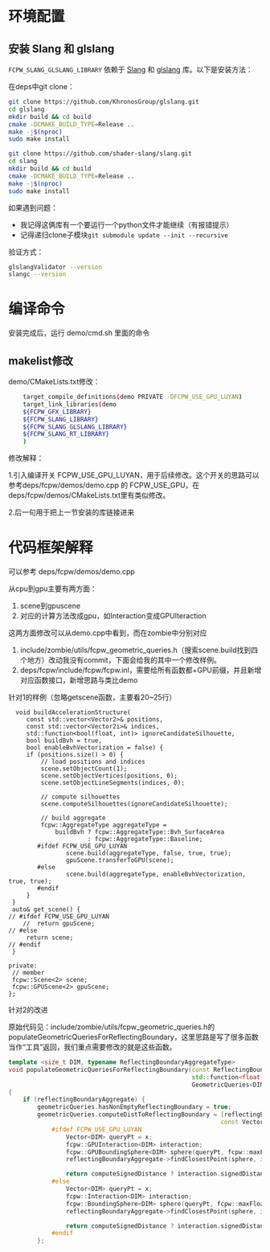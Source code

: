 # 环境配置

## **安装 Slang 和 glslang**

`FCPW_SLANG_GLSLANG_LIBRARY` 依赖于 [Slang](https://github.com/shader-slang/slang) 和 [glslang](https://github.com/KhronosGroup/glslang) 库。以下是安装方法：

在deps中git clone：

```bash
git clone https://github.com/KhronosGroup/glslang.git
cd glslang
mkdir build && cd build
cmake -DCMAKE_BUILD_TYPE=Release ..
make -j$(nproc)
sudo make install
```

```bash
git clone https://github.com/shader-slang/slang.git
cd slang
mkdir build && cd build
cmake -DCMAKE_BUILD_TYPE=Release ..
make -j$(nproc)
sudo make install
```

如果遇到问题：

* 我记得这俩库有一个要运行一个python文件才能继续（有报错提示）
* 记得递归clone子模块`git submodule update --init --recursive`

验证方式：

```bash
glslangValidator --version
slangc --version
```

# 编译命令

安装完成后，运行  demo/cmd.sh 里面的命令

## makelist修改

demo/CMakeLists.txt修改：

```bash
    target_compile_definitions(demo PRIVATE -DFCPW_USE_GPU_LUYAN)
    target_link_libraries(demo
    ${FCPW_GFX_LIBRARY}
    ${FCPW_SLANG_LIBRARY}
    ${FCPW_SLANG_GLSLANG_LIBRARY}
    ${FCPW_SLANG_RT_LIBRARY}
    )
```

修改解释：

1.引入编译开关 FCPW_USE_GPU_LUYAN，用于后续修改。这个开关的思路可以参考deps/fcpw/demos/demo.cpp 的 FCPW_USE_GPU，在deps/fcpw/demos/CMakeLists.txt里有类似修改。

2.后一句用于把上一节安装的库链接进来

# 代码框架解释

可以参考 deps/fcpw/demos/demo.cpp

从cpu到gpu主要有两方面：

1. scene到gpuscene
2. 对应的计算方法改成gpu，如Interaction变成GPUIteraction

这两方面修改可以从demo.cpp中看到，而在zombie中分别对应

1. include/zombie/utils/fcpw_geometric_queries.h（搜索scene.build找到四个地方）改动我没有commit，下面会给我的其中一个修改样例。
2. deps/fcpw/include/fcpw/fcpw.inl，需要给所有函数都+GPU前缀，并且新增对应函数接口，新增思路与类比demo

针对1的样例（忽略getscene函数，主要看20~25行）

```
  void buildAccelerationStructure(
     const std::vector<Vector2>& positions,
     const std::vector<Vector2i>& indices,
     std::function<bool(float, int)> ignoreCandidateSilhouette,
     bool buildBvh = true,
     bool enableBvhVectorization = false) {
     if (positions.size() > 0) {
         // load positions and indices
         scene.setObjectCount(1);
         scene.setObjectVertices(positions, 0);
         scene.setObjectLineSegments(indices, 0);

         // compute silhouettes
         scene.computeSilhouettes(ignoreCandidateSilhouette);

         // build aggregate
         fcpw::AggregateType aggregateType =
             buildBvh ? fcpw::AggregateType::Bvh_SurfaceArea
                      : fcpw::AggregateType::Baseline;
        #ifdef FCPW_USE_GPU_LUYAN
                scene.build(aggregateType, false, true, true);
                gpuScene.transferToGPU(scene);
        #else
                scene.build(aggregateType, enableBvhVectorization, true, true);
        #endif
     }
 }
 auto& get_scene() {
// #ifdef FCPW_USE_GPU_LUYAN
    //  return gpuScene;
// #else
     return scene;
// #endif
 }

private:
 // member
 fcpw::Scene<2> scene;
 fcpw::GPUScene<2> gpuScene;
};

```

针对2的改进

原始代码见：include/zombie/utils/fcpw_geometric_queries.h的populateGeometricQueriesForReflectingBoundary，这里思路是写了很多函数当作“工具”返回，我们重点需要修改的就是这些函数。


```cpp
template <size_t DIM, typename ReflectingBoundaryAggregateType>
void populateGeometricQueriesForReflectingBoundary(const ReflectingBoundaryAggregateType *reflectingBoundaryAggregate,
                                                   std::function<float(float)> branchTraversalWeight,
                                                   GeometricQueries<DIM>& geometricQueries)
{
    if (reflectingBoundaryAggregate) {
        geometricQueries.hasNonEmptyReflectingBoundary = true;
        geometricQueries.computeDistToReflectingBoundary = [reflectingBoundaryAggregate](
                                                           const Vector<DIM>& x, bool computeSignedDistance) -> float {
            #ifdef FCPW_USE_GPU_LUYAN
                Vector<DIM> queryPt = x;
                fcpw::GPUInteraction<DIM> interaction;
                fcpw::GPUBoundingSphere<DIM> sphere(queryPt, fcpw::maxFloat);
                reflectingBoundaryAggregate->findClosestPoint(sphere, interaction, computeSignedDistance);

                return computeSignedDistance ? interaction.signedDistance(queryPt) : interaction.d;
            #else                                      
                Vector<DIM> queryPt = x;
                fcpw::Interaction<DIM> interaction;
                fcpw::BoundingSphere<DIM> sphere(queryPt, fcpw::maxFloat);
                reflectingBoundaryAggregate->findClosestPoint(sphere, interaction, computeSignedDistance);

                return computeSignedDistance ? interaction.signedDistance(queryPt) : interaction.d;
            #endif
        };
```
